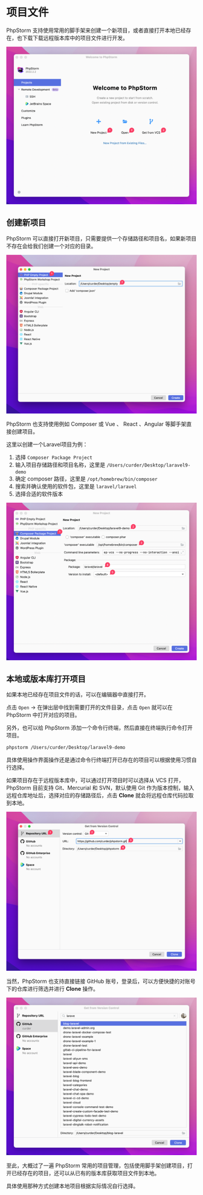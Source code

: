# 项目文件

PhpStorm 支持使用常用的脚手架来创建一个新项目，或者直接打开本地已经存在，也下载下载远程版本库中的项目文件进行开发。

![](./images/project-files/project-management-types.png)

## 创建新项目

PhpStorm 可以直接打开新项目，只需要提供一个存储路径和项目名，如果新项目不存在会给我们创建一个对应的目录。

![](./images/project-files/create-empty-project.png)

PhpStorm 也支持使用例如 Composer 或 Vue 、 React 、Angular 等脚手架直接创建项目。

这里以创建一个Laravel项目为例：

1. 选择 `Composer Package Project`
2. 输入项目存储路径和项目名称，这里是 `/Users/curder/Desktop/laravel9-demo`
3. 确定 composer 路径，这里是 `/opt/homebrew/bin/composer`
4. 搜索并确认使用的软件包，这里是 `laravel/laravel`
5. 选择合适的软件版本

![](./images/project-files/composer-package-project.png)

## 本地或版本库打开项目

如果本地已经存在项目文件的话，可以在编辑器中直接打开。

点击 `Open` -> 在弹出层中找到需要打开的文件目录，点击 `Open` 就可以在 PhpStorm 中打开对应的项目。

另外，也可以给 PhpStorm 添加一个命令行终端，然后直接在终端执行命令打开项目。

```bash
phpstorm /Users/curder/Desktop/laravel9-demo
```

具体使用操作界面操作还是通过命令行终端打开已存在的项目可以根据使用习惯自行选择。

如果项目存在于远程版本库中，可以通过打开项目时可以选择从 VCS 打开，PhpStorm 目前支持 Git、Mercurial 和 SVN，默认使用
Git 作为版本控制，输入远程仓库地址后，选择对应的存储路径后，点击 **Clone** 就会将远程仓库代码拉取到本地。

![](./images/project-files/get-source-code-from-version-control.png)

当然，PhpStorm 也支持直接链接 GitHub 账号，登录后，可以方便快捷的对账号下的仓库进行筛选并进行 **Clone** 操作。

![](./images/project-files/get-source-code-from-github-personal-account.png)

至此，大概过了一遍 PhpStorm 常用的项目管理，包括使用脚手架创建项目，打开已经存在的项目，还可以从已有的版本库获取项目文件到本地。

具体使用那种方式创建本地项目根据实际情况自行选择。
